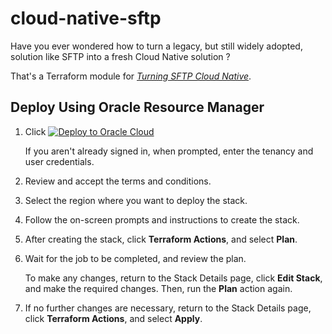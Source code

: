 # cloud-native-sftp
Have you ever wondered how to turn a legacy, but still widely adopted, solution like SFTP into a fresh Cloud Native solution ?

That's a Terraform module for [_Turning SFTP Cloud Native_](https://blogs.oracle.com/cloud-infrastructure/post/turning-sftp-cloud-native).

## Deploy Using Oracle Resource Manager

1. Click [![Deploy to Oracle Cloud](https://oci-resourcemanager-plugin.plugins.oci.oraclecloud.com/latest/deploy-to-oracle-cloud.svg)](https://cloud.oracle.com/resourcemanager/stacks/create?region=home&zipUrl=https://github.com/Oracle-CEG-CN/cloud-native-sftp/releases/download/v1.1.0/cloud-native-sftp-stack-v1.1.0.zip)

    If you aren't already signed in, when prompted, enter the tenancy and user credentials.

2. Review and accept the terms and conditions.

3. Select the region where you want to deploy the stack.

4. Follow the on-screen prompts and instructions to create the stack.

5. After creating the stack, click **Terraform Actions**, and select **Plan**.

6. Wait for the job to be completed, and review the plan.

    To make any changes, return to the Stack Details page, click **Edit Stack**, and make the required changes. Then, run the **Plan** action again.

7. If no further changes are necessary, return to the Stack Details page, click **Terraform Actions**, and select **Apply**.